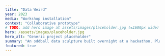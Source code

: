```yaml
---
title: "Data Weird"
year: 2023
media: "Workshop installation"
context: "Collaborative prototype"
# TODO: add hero image at assets/images/placeholder.jpg (≤1600px wide)
hero: /assets/images/placeholder.jpg
hero_alt: "Generic project placeholder"
summary: "An oddball data sculpture built overnight at a hackathon. Placeholder text."
featured: true
---
```

